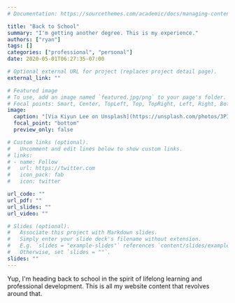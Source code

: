 ```yaml
---
# Documentation: https://sourcethemes.com/academic/docs/managing-content/

title: "Back to School"
summary: "I'm getting another degree. This is my experience."
authors: ["ryan"]
tags: []
categories: ["professional", "personal"]
date: 2020-05-01T06:27:35-07:00

# Optional external URL for project (replaces project detail page).
external_link: ""

# Featured image
# To use, add an image named `featured.jpg/png` to your page's folder.
# Focal points: Smart, Center, TopLeft, Top, TopRight, Left, Right, BottomLeft, Bottom, BottomRight.
image:
  caption: "[Via Kiyun Lee on Unsplash](https://unsplash.com/photos/3PILPw4O80w)"
  focal_point: "bottom"
  preview_only: false

# Custom links (optional).
#   Uncomment and edit lines below to show custom links.
# links:
# - name: Follow
#   url: https://twitter.com
#   icon_pack: fab
#   icon: twitter

url_code: ""
url_pdf: ""
url_slides: ""
url_video: ""

# Slides (optional).
#   Associate this project with Markdown slides.
#   Simply enter your slide deck's filename without extension.
#   E.g. `slides = "example-slides"` references `content/slides/example-slides.md`.
#   Otherwise, set `slides = ""`.
slides: ""
---
```


Yup, I'm heading back to school in the spirit of lifelong learning and professional development. This is all my website content that revolves around that.
